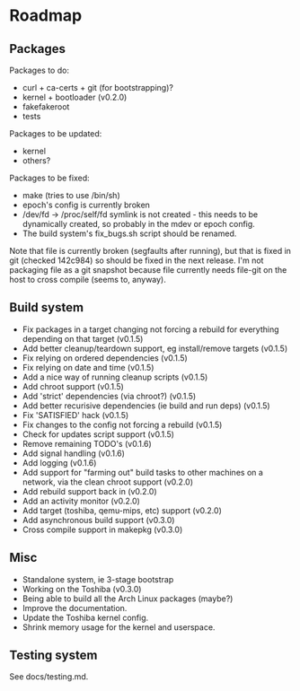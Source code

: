 # Roadmap #

## Packages ##

Packages to do:
- curl + ca-certs + git (for bootstrapping)?
- kernel + bootloader (v0.2.0)
- fakefakeroot
- tests

Packages to be updated:
- kernel
- others?

Packages to be fixed:
- make (tries to use /bin/sh)
- epoch's config is currently broken
- /dev/fd -> /proc/self/fd symlink is not created - this needs to be
  dynamically created, so probably in the mdev or epoch config.
- The build system's fix_bugs.sh script should be renamed.

Note that file is currently broken (segfaults after running), but that is
fixed in git (checked 142c984) so should be fixed in the next release.
I'm not packaging file as a git snapshot because file currently needs
file-git on the host to cross compile (seems to, anyway).


## Build system ##

- Fix packages in a target changing not forcing a rebuild for everything
  depending on that target (v0.1.5)
- Add better cleanup/teardown support, eg install/remove targets (v0.1.5)
- Fix relying on ordered dependencies (v0.1.5)
- Fix relying on date and time (v0.1.5)
- Add a nice way of running cleanup scripts (v0.1.5)
- Add chroot support (v0.1.5)
- Add 'strict' dependencies (via chroot?) (v0.1.5)
- Add better recurisive dependencies (ie build and run deps) (v0.1.5)
- Fix 'SATISFIED' hack (v0.1.5)
- Fix changes to the config not forcing a rebuild (v0.1.5)
- Check for updates script support (v0.1.5)
- Remove remaining TODO's (v0.1.6)
- Add signal handling (v0.1.6)
- Add logging (v0.1.6)
- Add support for "farming out" build tasks to other machines on a network,
  via the clean chroot support (v0.2.0)
- Add rebuild support back in (v0.2.0)
- Add an activity monitor (v0.2.0)
- Add target (toshiba, qemu-mips, etc) support (v0.2.0)
- Add asynchronous build support (v0.3.0)
- Cross compile support in makepkg (v0.3.0)


## Misc ##

- Standalone system, ie 3-stage bootstrap
- Working on the Toshiba (v0.3.0)
- Being able to build all the Arch Linux packages (maybe?)
- Improve the documentation.
- Update the Toshiba kernel config.
- Shrink memory usage for the kernel and userspace.


## Testing system ##

See docs/testing.md.

